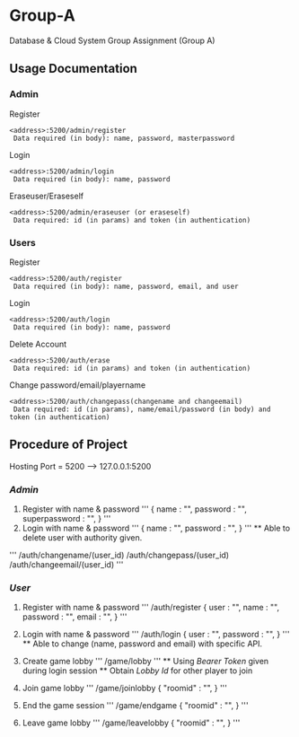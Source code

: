 # Group-A
Database &amp; Cloud System Group Assignment (Group A)

## Usage Documentation
### **Admin**
Register
```
<address>:5200/admin/register
 Data required (in body): name, password, masterpassword
```
Login
```
<address>:5200/admin/login
 Data required (in body): name, password
```
Eraseuser/Eraseself
```
<address>:5200/admin/eraseuser (or eraseself)
 Data required: id (in params) and token (in authentication)
```

### **Users**
Register
```
<address>:5200/auth/register
 Data required (in body): name, password, email, and user
```
Login
```
<address>:5200/auth/login
 Data required (in body): name, password
```
Delete Account
```
<address>:5200/auth/erase
 Data required: id (in params) and token (in authentication)
```
Change password/email/playername
```
<address>:5200/auth/changepass(changename and changeemail)
 Data required: id (in params), name/email/password (in body) and token (in authentication)
```
## Procedure of Project
Hosting Port = 5200  --> 127.0.0.1:5200

### *Admin*
1.  Register with name & password
'''
{
    name            : "",
    password        : "",
    superpassword   : "",
}
'''
2. Login with name & password
'''
{
    name            : "",
    password        : "",
}
'''
** Able to delete user with authority given.

'''
/auth/changename/(user_id)
/auth/changepass/(user_id)
/auth/changeemail/(user_id)
'''
### *User*
1.  Register with name & password
'''
/auth/register
{
    user            : "",
    name            : "",
    password        : "",
    email           : "",
}
'''
2. Login with name & password
'''
/auth/login
{
    user            : "",
    password        : "",
}
''' 
** Able to change (name, password and email) with specific API.

3. Create game lobby
'''
/game/lobby
'''
** Using *Bearer Token* given during login session
** Obtain *Lobby Id* for other player to join

4. Join game lobby
'''
/game/joinlobby
{
    "roomid" : "",
}
'''

5. End the game session
'''
/game/endgame
{
    "roomid" : "",
}
'''

6. Leave game lobby
'''
/game/leavelobby
{
    "roomid" : "",
}
'''
